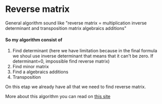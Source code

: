 # Reverse matrix

General algorithm sound like "reverse matrix = multiplication inverse determinant and transposition matrix algebraics additions"

#### So my algorithm consist of
1. Find determinant (here we have limitation because in the final formula we shoul use inverse determinant that means that it can't be zero. If determinant=0, impossible find reverse matrix)
2. Find minor matrix
3. Find a algebraics additions
4. Transposition

On this etap we already have all that we need to find reverse matrix.

More about this algorithm you can read on [this site](http://mathprofi.ru/kak_naiti_obratnuyu_matricu.html)
